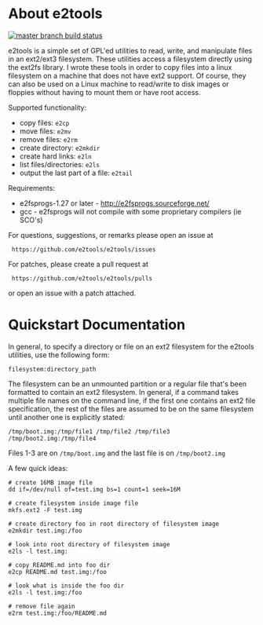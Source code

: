 About e2tools
=============

[![master branch build status](https://api.travis-ci.org/e2tools/e2tools.svg?branch=master)](https://travis-ci.org/e2tools/e2tools)

e2tools is a simple set of GPL'ed utilities to read, write, and
manipulate files in an ext2/ext3 filesystem.  These utilities access a
filesystem directly using the ext2fs library.  I wrote these tools in order
to copy files into a linux filesystem on a machine that does not have ext2
support.  Of course, they can also be used on a Linux machine to read/write
to disk images or floppies without having to mount them or have root
access.

Supported functionality:

  * copy files: `e2cp`
  * move files: `e2mv`
  * remove files: `e2rm`
  * create directory: `e2mkdir`
  * create hard links: `e2ln`
  * list files/directories: `e2ls`
  * output the last part of a file: `e2tail`

Requirements:

  * e2fsprogs-1.27 or later - http://e2fsprogs.sourceforge.net/
  * gcc - e2fsprogs will not compile with some proprietary compilers (ie SCO's)

For questions, suggestions, or remarks please open an issue at

     https://github.com/e2tools/e2tools/issues

For patches, please create a pull request at

     https://github.com/e2tools/e2tools/pulls

or open an issue with a patch attached.


Quickstart Documentation
========================

In general, to specify a directory or file on an ext2 filesystem for the
e2tools utilities, use the following form:

    filesystem:directory_path

The filesystem can be an unmounted partition or a regular file that's been
formatted to contain an ext2 filesystem.  In general, if a command takes
multiple file names on the command line, if the first one contains an ext2
file specification, the rest of the files are assumed to be on the same
filesystem until another one is explicitly stated:

    /tmp/boot.img:/tmp/file1 /tmp/file2 /tmp/file3 /tmp/boot2.img:/tmp/file4

Files 1-3 are on `/tmp/boot.img` and the last file is on `/tmp/boot2.img`

A few quick ideas:

    # create 16MB image file
    dd if=/dev/null of=test.img bs=1 count=1 seek=16M

	# create filesystem inside image file
	mkfs.ext2 -F test.img

    # create directory foo in root directory of filesystem image
    e2mkdir test.img:/foo

	# look into root directory of filesystem image
	e2ls -l test.img:

    # copy README.md into foo dir
    e2cp README.md test.img:/foo

	# look what is inside the foo dir
	e2ls -l test.img:/foo

	# remove file again
	e2rm test.img:/foo/README.md

